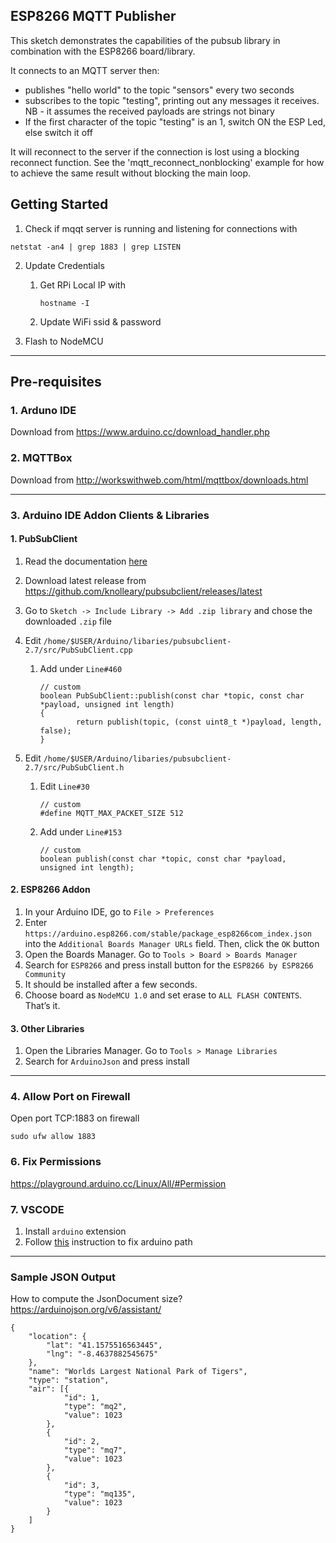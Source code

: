 ## ESP8266 MQTT Publisher

This sketch demonstrates the capabilities of the pubsub library in combination
with the ESP8266 board/library.

It connects to an MQTT server then:

- publishes "hello world" to the topic "sensors" every two seconds
- subscribes to the topic "testing", printing out any messages
  it receives. NB - it assumes the received payloads are strings not binary
- If the first character of the topic "testing" is an 1, switch ON the ESP Led,
  else switch it off

It will reconnect to the server if the connection is lost using a blocking
reconnect function. See the 'mqtt_reconnect_nonblocking' example for how to
achieve the same result without blocking the main loop.

## Getting Started

1. Check if mqqt server is running and listening for connections with

```
netstat -an4 | grep 1883 | grep LISTEN
```

2. Update Credentials

   1. Get RPi Local IP with
      ```
      hostname -I
      ```
   1. Update WiFi ssid & password

3. Flash to NodeMCU

<hr />

## Pre-requisites

### 1. Arduno IDE

Download from https://www.arduino.cc/download_handler.php

### 2. MQTTBox

Download from http://workswithweb.com/html/mqttbox/downloads.html

<hr />

### 3. Arduino IDE Addon Clients & Libraries

#### 1. PubSubClient
1. Read the documentation [here](https://pubsubclient.knolleary.net/api.html)
2.  Download latest release from https://github.com/knolleary/pubsubclient/releases/latest
3. Go to `Sketch -> Include Library -> Add .zip library` and chose the downloaded `.zip` file
4. Edit `/home/$USER/Arduino/libaries/pubsubclient-2.7/src/PubSubClient.cpp`

	1. Add under `Line#460`
		```
		// custom
		boolean PubSubClient::publish(const char *topic, const char *payload, unsigned int length)
		{
				return publish(topic, (const uint8_t *)payload, length, false);
		}
		```
5. Edit `/home/$USER/Arduino/libaries/pubsubclient-2.7/src/PubSubClient.h`

	1. Edit `Line#30`
		```
		// custom
		#define MQTT_MAX_PACKET_SIZE 512
		```
	2. Add under `Line#153`
		```
		// custom
		boolean publish(const char *topic, const char *payload, unsigned int length);
		```

#### 2. ESP8266 Addon
1. In your Arduino IDE, go to `File > Preferences`
2. Enter `https://arduino.esp8266.com/stable/package_esp8266com_index.json` into the `Additional Boards Manager URLs` field. Then, click the `OK` button
3. Open the Boards Manager. Go to `Tools > Board > Boards Manager`
4. Search for `ESP8266` and press install button for the `ESP8266 by ESP8266 Community`
5. It should be installed after a few seconds.
6. Choose board as `NodeMCU 1.0` and set erase to `ALL FLASH CONTENTS`. That’s it.

#### 3. Other Libraries
1. Open the Libraries Manager. Go to `Tools > Manage Libraries`
2. Search for `ArduinoJson` and press install

<hr />

### 4. Allow Port on Firewall

Open port TCP:1883 on firewall

```
sudo ufw allow 1883
```

### 6. Fix Permissions

https://playground.arduino.cc/Linux/All/#Permission

### 7. VSCODE
1. Install `arduino` extension
2. Follow [this](https://github.com/microsoft/vscode-arduino/issues/791#issuecomment-476089760) instruction to fix arduino path

<hr />


### Sample JSON Output

How to compute the JsonDocument size?
https://arduinojson.org/v6/assistant/

```
{
	"location": {
		"lat": "41.1575516563445",
		"lng": "-8.4637882545675"
	},
	"name": "Worlds Largest National Park of Tigers",
	"type": "station",
	"air": [{
			"id": 1,
			"type": "mq2",
			"value": 1023
		},
		{
			"id": 2,
			"type": "mq7",
			"value": 1023
		},
		{
			"id": 3,
			"type": "mq135",
			"value": 1023
		}
	]
}
```